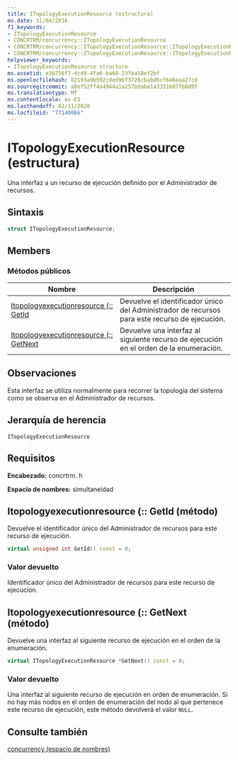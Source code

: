 ```yaml
---
title: ITopologyExecutionResource (estructura)
ms.date: 11/04/2016
f1_keywords:
- ITopologyExecutionResource
- CONCRTRM/concurrency::ITopologyExecutionResource
- CONCRTRM/concurrency::ITopologyExecutionResource::ITopologyExecutionResource::GetId
- CONCRTRM/concurrency::ITopologyExecutionResource::ITopologyExecutionResource::GetNext
helpviewer_keywords:
- ITopologyExecutionResource structure
ms.assetid: e36756f7-4cd9-4fa6-ba60-23fea58ef2bf
ms.openlocfilehash: 82193a9b592cded96f3726cbabd6cf646eaa27c8
ms.sourcegitcommit: a8ef52ff4a4944a1a257bdaba1a3331607fb8d0f
ms.translationtype: MT
ms.contentlocale: es-ES
ms.lasthandoff: 02/11/2020
ms.locfileid: "77140066"
---
```

# <a name="itopologyexecutionresource-structure"></a>ITopologyExecutionResource (estructura)

Una interfaz a un recurso de ejecución definido por el Administrador de recursos.

## <a name="syntax"></a>Sintaxis

```cpp
struct ITopologyExecutionResource;
```

## <a name="members"></a>Members

### <a name="public-methods"></a>Métodos públicos

|Nombre|Descripción|
|----------|-----------------|
|[Itopologyexecutionresource (:: GetId](#getid)|Devuelve el identificador único del Administrador de recursos para este recurso de ejecución.|
|[Itopologyexecutionresource (:: GetNext](#getnext)|Devuelve una interfaz al siguiente recurso de ejecución en el orden de la enumeración.|

## <a name="remarks"></a>Observaciones

Esta interfaz se utiliza normalmente para recorrer la topología del sistema como se observa en el Administrador de recursos.

## <a name="inheritance-hierarchy"></a>Jerarquía de herencia

`ITopologyExecutionResource`

## <a name="requirements"></a>Requisitos

**Encabezado:** concrtrm. h

**Espacio de nombres:** simultaneidad

## <a name="getid"></a>Itopologyexecutionresource (:: GetId (método)

Devuelve el identificador único del Administrador de recursos para este recurso de ejecución.

```cpp
virtual unsigned int GetId() const = 0;
```

### <a name="return-value"></a>Valor devuelto

Identificador único del Administrador de recursos para este recurso de ejecución.

## <a name="getnext"></a>Itopologyexecutionresource (:: GetNext (método)

Devuelve una interfaz al siguiente recurso de ejecución en el orden de la enumeración.

```cpp
virtual ITopologyExecutionResource *GetNext() const = 0;
```

### <a name="return-value"></a>Valor devuelto

Una interfaz al siguiente recurso de ejecución en orden de enumeración. Si no hay más nodos en el orden de enumeración del nodo al que pertenece este recurso de ejecución, este método devolverá el valor `NULL`.

## <a name="see-also"></a>Consulte también

[concurrency (espacio de nombres)](concurrency-namespace.md)
